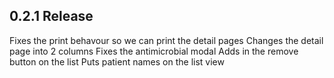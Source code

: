 ## 0.2.1 Release
Fixes the print behavour so we can print the detail pages
Changes the detail page into 2 columns
Fixes the antimicrobial modal
Adds in the remove button on the list
Puts patient names on the list view
